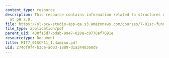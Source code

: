 ```yaml
---
content_type: resource
description: This resource contains information related to structures of amino acids
  at pH 7.0.
file: https://ol-ocw-studio-app-qa.s3.amazonaws.com/courses/7-01sc-fundamentals-of-biology-fall-2011/274df9f4b3cead031889d1a3448360d9_MIT7_01SCF11_1.4amino.pdf
file_type: application/pdf
parent_uid: 480f15d7-bdab-9947-028a-c0770af7091e
resourcetype: Document
title: MIT7_01SCF11_1.4amino.pdf
uid: 274df9f4-b3ce-ad03-1889-d1a3448360d9
---
```

